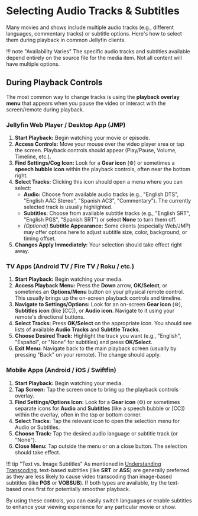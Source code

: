 # Selecting Audio Tracks & Subtitles

Many movies and shows include multiple audio tracks (e.g., different languages, commentary tracks) or subtitle options. Here's how to select them during playback in common Jellyfin clients.

!!! note "Availability Varies"
    The specific audio tracks and subtitles available depend entirely on the source file for the media item. Not all content will have multiple options.

## During Playback Controls

The most common way to change tracks is using the **playback overlay menu** that appears when you pause the video or interact with the screen/remote during playback.

### Jellyfin Web Player / Desktop App (JMP)

1.  **Start Playback:** Begin watching your movie or episode.
2.  **Access Controls:** Move your mouse over the video player area or tap the screen. Playback controls should appear (Play/Pause, Volume, Timeline, etc.).
3.  **Find Settings/Cog Icon:** Look for a **Gear icon** (⚙️) or sometimes a **speech bubble icon** within the playback controls, often near the bottom right.
4.  **Select Tracks:** Clicking this icon should open a menu where you can select:
    * **Audio:** Choose from available audio tracks (e.g., "English DTS", "English AAC Stereo", "Spanish AC3", "Commentary"). The currently selected track is usually highlighted.
    * **Subtitles:** Choose from available subtitle tracks (e.g., "English SRT", "English PGS", "Spanish SRT") or select **None** to turn them off.
    * *(Optional)* **Subtitle Appearance:** Some clients (especially Web/JMP) may offer options here to adjust subtitle size, color, background, or timing offset.
5.  **Changes Apply Immediately:** Your selection should take effect right away.

### TV Apps (Android TV / Fire TV / Roku / etc.)

1.  **Start Playback:** Begin watching your media.
2.  **Access Playback Menu:** Press the **Down** arrow, **OK/Select**, or sometimes an **Options/Menu** button on your physical remote control. This usually brings up the on-screen playback controls and timeline.
3.  **Navigate to Settings/Options:** Look for an on-screen **Gear icon** (⚙️), **Subtitles icon** (like [CC]), or **Audio icon**. Navigate to it using your remote's directional buttons.
4.  **Select Tracks:** Press **OK/Select** on the appropriate icon. You should see lists of available **Audio Tracks** and **Subtitle Tracks**.
5.  **Choose Desired Track:** Highlight the track you want (e.g., "English", "Español", or "None" for subtitles) and press **OK/Select**.
6.  **Exit Menu:** Navigate back to the main playback screen (usually by pressing "Back" on your remote). The change should apply.

### Mobile Apps (Android / iOS / Swiftfin)

1.  **Start Playback:** Begin watching your media.
2.  **Tap Screen:** Tap the screen once to bring up the playback controls overlay.
3.  **Find Settings/Options Icon:** Look for a **Gear icon** (⚙️) or sometimes separate icons for **Audio** and **Subtitles** (like a speech bubble or [CC]) within the overlay, often in the top or bottom corner.
4.  **Select Tracks:** Tap the relevant icon to open the selection menu for Audio or Subtitles.
5.  **Choose Track:** Tap the desired audio language or subtitle track (or "None").
6.  **Close Menu:** Tap outside the menu or on a close button. The selection should take effect.

!!! tip "Text vs. Image Subtitles"
    As mentioned in [Understanding Transcoding](transcoding-explained.md#why-does-transcoding-happen), text-based subtitles (like **SRT** or **ASS**) are generally preferred as they are less likely to cause video transcoding than image-based subtitles (like **PGS** or **VOBSUB**). If both types are available, try the text-based ones first for potentially smoother playback.

By using these controls, you can easily switch languages or enable subtitles to enhance your viewing experience for any particular movie or show.
